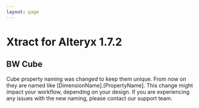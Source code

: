 ```yaml
---
layout: page
---
```


# Xtract for Alteryx 1.7.2

## BW Cube 
Cube property naming was changed to keep them unique. From now on they are named like [DimensionName].[PropertyName]. This change might impact your workflow, depending on your design. If you are experiencing any issues with the new naming, please contact our support team.